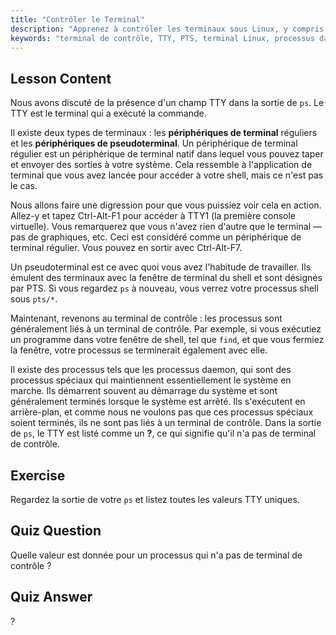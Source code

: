 ```yaml
---
title: "Contrôler le Terminal"
description: "Apprenez à contrôler les terminaux sous Linux, y compris TTY vs PTS, et comment les processus y sont liés. Comprenez les processus daemon. Commencez votre parcours Linux !"
keywords: "terminal de contrôle, TTY, PTS, terminal Linux, processus daemon, débutant Linux, tutoriel Linux, guide Linux"
---
```


## Lesson Content

Nous avons discuté de la présence d'un champ TTY dans la sortie de `ps`. Le TTY est le terminal qui a exécuté la commande.

Il existe deux types de terminaux : les **périphériques de terminal** réguliers et les **périphériques de pseudoterminal**. Un périphérique de terminal régulier est un périphérique de terminal natif dans lequel vous pouvez taper et envoyer des sorties à votre système. Cela ressemble à l'application de terminal que vous avez lancée pour accéder à votre shell, mais ce n'est pas le cas.

Nous allons faire une digression pour que vous puissiez voir cela en action. Allez-y et tapez Ctrl-Alt-F1 pour accéder à TTY1 (la première console virtuelle). Vous remarquerez que vous n'avez rien d'autre que le terminal — pas de graphiques, etc. Ceci est considéré comme un périphérique de terminal régulier. Vous pouvez en sortir avec Ctrl-Alt-F7.

Un pseudoterminal est ce avec quoi vous avez l'habitude de travailler. Ils émulent des terminaux avec la fenêtre de terminal du shell et sont désignés par PTS. Si vous regardez `ps` à nouveau, vous verrez votre processus shell sous `pts/*`.

Maintenant, revenons au terminal de contrôle : les processus sont généralement liés à un terminal de contrôle. Par exemple, si vous exécutiez un programme dans votre fenêtre de shell, tel que `find`, et que vous fermiez la fenêtre, votre processus se terminerait également avec elle.

Il existe des processus tels que les processus daemon, qui sont des processus spéciaux qui maintiennent essentiellement le système en marche. Ils démarrent souvent au démarrage du système et sont généralement terminés lorsque le système est arrêté. Ils s'exécutent en arrière-plan, et comme nous ne voulons pas que ces processus spéciaux soient terminés, ils ne sont pas liés à un terminal de contrôle. Dans la sortie de `ps`, le TTY est listé comme un **?**, ce qui signifie qu'il n'a pas de terminal de contrôle.

## Exercise

Regardez la sortie de votre `ps` et listez toutes les valeurs TTY uniques.

## Quiz Question

Quelle valeur est donnée pour un processus qui n'a pas de terminal de contrôle ?

## Quiz Answer

?
